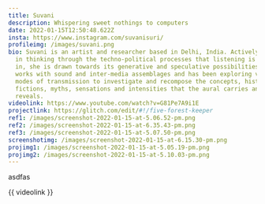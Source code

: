 ```yaml
---
title: Suvani
description: Whispering sweet nothings to computers
date: 2022-01-15T12:50:48.622Z
insta: https://www.instagram.com/suvanisuri/
profileimg: /images/suvani.png
bio: Suvani is an artist and researcher based in Delhi, India. Actively engaged
  in thinking through the techno-political processes that listening is embedded
  in, she is drawn towards its generative and speculative possibilities. She
  works with sound and inter-media assemblages and has been exploring various
  modes of transmission to investigate and recompose the concepts, histories,
  fictions, myths, sensations and intensities that the aural carries and
  reveals.
videolink: https://www.youtube.com/watch?v=G81Pe7A9i1E
projectlink: https://glitch.com/edit/#!/five-forest-keeper
ref1: /images/screenshot-2022-01-15-at-5.06.52-pm.png
ref2: /images/screenshot-2022-01-15-at-6.35.43-pm.png
ref3: /images/screenshot-2022-01-15-at-5.07.50-pm.png
screenshotimg: /images/screenshot-2022-01-15-at-6.15.30-pm.png
projimg1: /images/screenshot-2022-01-15-at-5.05.19-pm.png
projimg2: /images/screenshot-2022-01-15-at-5.10.03-pm.png
---
```

asdfas



{{ videolink }}